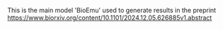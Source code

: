 This is the main model 'BioEmu' used to generate results in the preprint  https://www.biorxiv.org/content/10.1101/2024.12.05.626885v1.abstract
